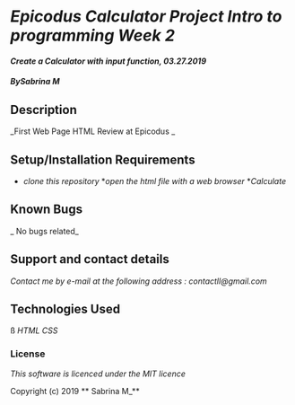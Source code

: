 # _Epicodus Calculator Project Intro to programming Week 2_

#### _Create a Calculator with input function, 03.27.2019_

#### _By**Sabrina M**_

## Description

_First Web Page HTML Review at Epicodus _

## Setup/Installation Requirements

* _clone this repository_
*_open the html file with a web browser_
*_Calculate_




## Known Bugs

_ No bugs related_

## Support and contact details

_Contact me by e-mail at the following address : contactll@gmail.com_

## Technologies Used
ß
_HTML_
_CSS_




### License

*This software is licenced under the MIT licence*

Copyright (c) 2019 ** Sabrina M_**
